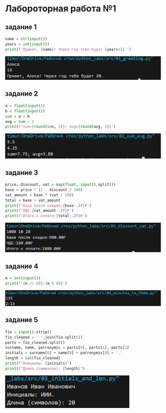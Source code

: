 # Лабороторная работа №1
## задание 1
```python
name = str(input())
years = int(input())
print(f'Привет, {name}! Через год тебе будет {years+1}.')
```
![картинка 1](./images/lab01/01ex.png)
## задание 2
```python 
a = float(input())
b = float(input())
sum = a + b
avg = sum / 2
print(f'sum={round(sum, 2)}; avg={round(avg, 2)}')
```
![картинка 2](./images/lab01/02ex.png)

## задание 3
```python
price, discount, vat = map(float, input().split())
base = price * (1 - discount / 100)
vat_amount = base * (vat / 100)
total = base + vat_amount
print(f'База после скидки:{base:.2f}₽')
print(f'НДС:{vat_amount:.2f}₽')
print(f'Итого к оплате:{total:.2f}₽')
```
![картинка 3](./images/lab01/03ex.png)

## задание 4
```python
m = int(input())
print(f'{m // 60}:{m % 60}')
```
![картинка 4](./images/lab01/04ex.png)
## задание 5
```python
fio = input().strip()
fio_cleaned = ' '.join(fio.split())
parts = fio_cleaned.split()
surname, name, patronymic = parts[0], parts[1], parts[2]
initials = surname[0] + name[0] + patronymic[0] + '.'
length = len(fio_cleaned)
print(f"Инициалы: {initials}")
print(f"Длина (символов): {length}")
```
![картинка 5](./images/lab01/05ex.png)
